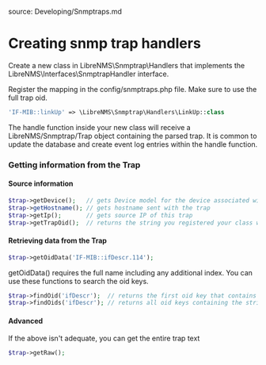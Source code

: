 source: Developing/Snmptraps.md

# Creating snmp trap handlers

Create a new class in LibreNMS\Snmptrap\Handlers that implements the
LibreNMS\Interfaces\SnmptrapHandler interface. 

Register the mapping in the config/snmptraps.php file. Make sure to use the full trap oid.

```php
'IF-MIB::linkUp' => \LibreNMS\Snmptrap\Handlers\LinkUp::class
```

The handle function inside your new class will receive a LibreNMS/Snmptrap/Trap
object containing the parsed trap.  It is common to update the database and create
event log entries within the handle function.


### Getting information from the Trap

#### Source information

```php
$trap->getDevice();   // gets Device model for the device associated with this trap
$trap->getHostname(); // gets hostname sent with the trap
$trap->getIp();       // gets source IP of this trap
$trap->getTrapOid();  // returns the string you registered your class with
```

#### Retrieving data from the Trap

```php
$trap->getOidData('IF-MIB::ifDescr.114');
```

getOidData() requires the full name including any additional index.
You can use these functions to search the oid keys.

```php
$trap->findOid('ifDescr');  // returns the first oid key that contains the string
$trap->findOids('ifDescr'); // returns all oid keys containing the string
```

#### Advanced

If the above isn't adequate, you can get the entire trap text

```php
$trap->getRaw();
```

